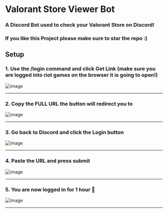 # Valorant Store Viewer Bot
### A Discord Bot used to check your Valorant Store on Discord!
### If you like this Project please make sure to star the repo :)

## Setup
### 1. Use the /login command and click Get Link (make sure you are logged into riot games on the browser it is going to open!)
![image](https://github.com/loxt-nixo/Valorant-Store-Viewer-Bot/blob/main/images/1.png)

<hr>

### 2. Copy the **FULL** URL the button will redirect you to
![image](https://github.com/loxt-nixo/Valorant-Store-Viewer-Bot/blob/main/images/2.png)

<hr>

### 3. Go back to Discord and click the Login button
![image](https://github.com/loxt-nixo/Valorant-Store-Viewer-Bot/blob/main/images/3.png)

<hr>

### 4. Paste the URL and press submit
![image](https://github.com/loxt-nixo/Valorant-Store-Viewer-Bot/blob/main/images/4.png)

<hr>

### 5. You are now logged in for 1 hour 🎉
![image](https://github.com/loxt-nixo/Valorant-Store-Viewer-Bot/blob/main/images/5.png)

<hr>
